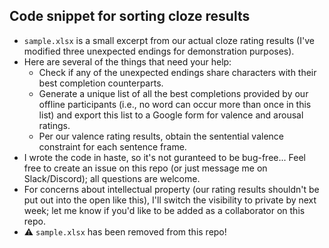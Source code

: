 ## Code snippet for sorting cloze results
- `sample.xlsx` is a small excerpt from our actual cloze rating results (I've modified three unexpected endings for demonstration purposes).
- Here are several of the things that need your help:
  * Check if any of the unexpected endings share characters with their best completion counterparts.
  * Generate a unique list of all the best completions provided by our offline participants (i.e., no word can occur more than once in this list) and export this list to a Google form for valence and arousal ratings.
  * Per our valence rating results, obtain the sentential valence constraint for each sentence frame.
- I wrote the code in haste, so it's not guranteed to be bug-free... Feel free to create an issue on this repo (or just message me on Slack/Discord); all questions are welcome.
- For concerns about intellectual property (our rating results shouldn't be put out into the open like this), I'll switch the visibility to private by next week; let me know if you'd like to be added as a collaborator on this repo.
- ⚠️ `sample.xlsx` has been removed from this repo!
